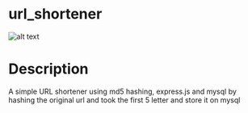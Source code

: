 # url_shortener
![alt text](https://drive.google.com/file/d/1OgHfLByZ-r1T5DLX6AwPvthObBW4N5D_/view?usp=sharing)

# Description
A simple URL shortener using md5 hashing, express.js and mysql
by hashing the original url and took the first 5 letter and store it
on mysql
